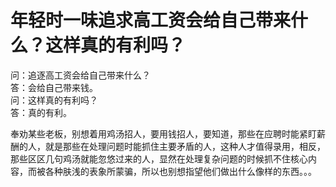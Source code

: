 # 年轻时一味追求高工资会给自己带来什么？这样真的有利吗？

问：追逐高工资会给自己带来什么？  
答：会给自己带来钱。  
问：这样真的有利吗？  
答：真的有利。  

奉劝某些老板，别想着用鸡汤招人，要用钱招人，要知道，那些在应聘时能紧盯薪酬的人，就是那些在处理问题时能抓住主要矛盾的人，这种人才值得录用，相反，那些区区几句鸡汤就能忽悠过来的人，显然在处理复杂问题的时候抓不住核心内容，而被各种肤浅的表象所蒙骗，所以也别想指望他们做出什么像样的东西。。。
